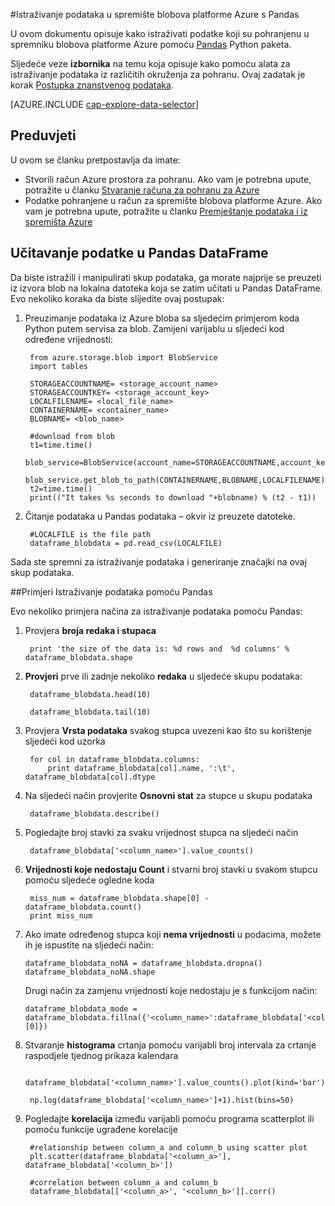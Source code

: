 <properties 
    pageTitle="Istraživanje podataka u spremište blobova platforme Azure s Pandas | Microsoft Azure" 
    description="Upute za istraživanje podataka koji je pohranjen u spremniku blobova platforme Azure pomoću Pandas." 
    services="machine-learning,storage" 
    documentationCenter="" 
    authors="bradsev" 
    manager="jhubbard" 
    editor="cgronlun" />

<tags 
    ms.service="machine-learning" 
    ms.workload="data-services" 
    ms.tgt_pltfrm="na" 
    ms.devlang="na" 
    ms.topic="article" 
    ms.date="09/13/2016" 
    ms.author="bradsev" /> 

#<a name="explore-data-in-azure-blob-storage-with-pandas"></a>Istraživanje podataka u spremište blobova platforme Azure s Pandas

U ovom dokumentu opisuje kako istraživati podatke koji su pohranjenu u spremniku blobova platforme Azure pomoću [Pandas](http://pandas.pydata.org/) Python paketa.

Sljedeće veze **izbornika** na temu koja opisuje kako pomoću alata za istraživanje podataka iz različitih okruženja za pohranu. Ovaj zadatak je korak [Postupka znanstvenog podataka]().

[AZURE.INCLUDE [cap-explore-data-selector](../../includes/cap-explore-data-selector.md)]


## <a name="prerequisites"></a>Preduvjeti
U ovom se članku pretpostavlja da imate:

* Stvorili račun Azure prostora za pohranu. Ako vam je potrebna upute, potražite u članku [Stvaranje računa za pohranu za Azure](../storage/storage-create-storage-account.md#create-a-storage-account)
* Podatke pohranjene u račun za spremište blobova platforme Azure. Ako vam je potrebna upute, potražite u članku [Premještanje podataka i iz spremišta Azure](../storage/storage-moving-data.md)

## <a name="load-the-data-into-a-pandas-dataframe"></a>Učitavanje podatke u Pandas DataFrame
Da biste istražili i manipulirati skup podataka, ga morate najprije se preuzeti iz izvora blob na lokalna datoteka koja se zatim učitati u Pandas DataFrame. Evo nekoliko koraka da biste slijedite ovaj postupak:

1. Preuzimanje podataka iz Azure bloba sa sljedećim primjerom koda Python putem servisa za blob. Zamijeni varijablu u sljedeći kod određene vrijednosti: 

        from azure.storage.blob import BlobService
        import tables
        
        STORAGEACCOUNTNAME= <storage_account_name>
        STORAGEACCOUNTKEY= <storage_account_key>
        LOCALFILENAME= <local_file_name>        
        CONTAINERNAME= <container_name>
        BLOBNAME= <blob_name>

        #download from blob
        t1=time.time()
        blob_service=BlobService(account_name=STORAGEACCOUNTNAME,account_key=STORAGEACCOUNTKEY)
        blob_service.get_blob_to_path(CONTAINERNAME,BLOBNAME,LOCALFILENAME)
        t2=time.time()
        print(("It takes %s seconds to download "+blobname) % (t2 - t1))


2. Čitanje podataka u Pandas podataka – okvir iz preuzete datoteke.

        #LOCALFILE is the file path 
        dataframe_blobdata = pd.read_csv(LOCALFILE)

Sada ste spremni za istraživanje podataka i generiranje značajki na ovaj skup podataka.

##<a name="blob-dataexploration"></a>Primjeri Istraživanje podataka pomoću Pandas

Evo nekoliko primjera načina za istraživanje podataka pomoću Pandas:

1. Provjera **broja redaka i stupaca** 

        print 'the size of the data is: %d rows and  %d columns' % dataframe_blobdata.shape

2. **Provjeri** prve ili zadnje nekoliko **redaka** u sljedeće skupu podataka:

        dataframe_blobdata.head(10)
        
        dataframe_blobdata.tail(10)

3. Provjera **Vrsta podataka** svakog stupca uvezeni kao što su korištenje sljedeći kod uzorka
    
        for col in dataframe_blobdata.columns:
            print dataframe_blobdata[col].name, ':\t', dataframe_blobdata[col].dtype

4. Na sljedeći način provjerite **Osnovni stat** za stupce u skupu podataka
 
        dataframe_blobdata.describe()
    
5. Pogledajte broj stavki za svaku vrijednost stupca na sljedeći način

        dataframe_blobdata['<column_name>'].value_counts()

6. **Vrijednosti koje nedostaju Count** i stvarni broj stavki u svakom stupcu pomoću sljedeće ogledne koda

        miss_num = dataframe_blobdata.shape[0] - dataframe_blobdata.count()
        print miss_num
     
7.  Ako imate određenog stupca koji **nema vrijednosti** u podacima, možete ih je ispustite na sljedeći način:

        dataframe_blobdata_noNA = dataframe_blobdata.dropna()
        dataframe_blobdata_noNA.shape

    Drugi način za zamjenu vrijednosti koje nedostaju je s funkcijom način:
    
        dataframe_blobdata_mode = dataframe_blobdata.fillna({'<column_name>':dataframe_blobdata['<column_name>'].mode()[0]})        

8. Stvaranje **histograma** crtanja pomoću varijabli broj intervala za crtanje raspodjele tjednog prikaza kalendara 
    
        dataframe_blobdata['<column_name>'].value_counts().plot(kind='bar')
        
        np.log(dataframe_blobdata['<column_name>']+1).hist(bins=50)
    
9. Pogledajte **korelacija** između varijabli pomoću programa scatterplot ili pomoću funkcije ugrađene korelacije

        #relationship between column_a and column_b using scatter plot
        plt.scatter(dataframe_blobdata['<column_a>'], dataframe_blobdata['<column_b>'])
        
        #correlation between column_a and column_b
        dataframe_blobdata[['<column_a>', '<column_b>']].corr()
